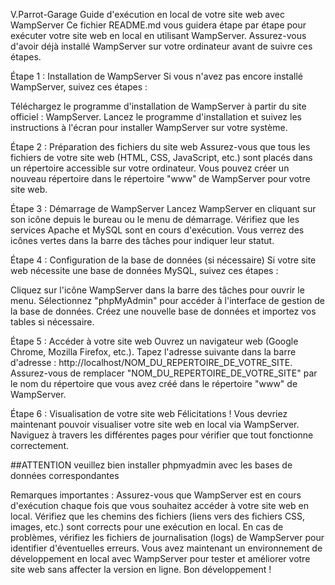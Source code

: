 V.Parrot-Garage
Guide d'exécution en local de votre site web avec WampServer
Ce fichier README.md vous guidera étape par étape pour exécuter votre site web en local en utilisant WampServer. Assurez-vous d'avoir déjà installé WampServer sur votre ordinateur avant de suivre ces étapes.

Étape 1 : Installation de WampServer
Si vous n'avez pas encore installé WampServer, suivez ces étapes :

Téléchargez le programme d'installation de WampServer à partir du site officiel : WampServer. Lancez le programme d'installation et suivez les instructions à l'écran pour installer WampServer sur votre système.

Étape 2 : Préparation des fichiers du site web
Assurez-vous que tous les fichiers de votre site web (HTML, CSS, JavaScript, etc.) sont placés dans un répertoire accessible sur votre ordinateur. Vous pouvez créer un nouveau répertoire dans le répertoire "www" de WampServer pour votre site web.

Étape 3 : Démarrage de WampServer
Lancez WampServer en cliquant sur son icône depuis le bureau ou le menu de démarrage. Vérifiez que les services Apache et MySQL sont en cours d'exécution. Vous verrez des icônes vertes dans la barre des tâches pour indiquer leur statut.

Étape 4 : Configuration de la base de données (si nécessaire)
Si votre site web nécessite une base de données MySQL, suivez ces étapes :

Cliquez sur l'icône WampServer dans la barre des tâches pour ouvrir le menu. Sélectionnez "phpMyAdmin" pour accéder à l'interface de gestion de la base de données. Créez une nouvelle base de données et importez vos tables si nécessaire.

Étape 5 : Accéder à votre site web
Ouvrez un navigateur web (Google Chrome, Mozilla Firefox, etc.). Tapez l'adresse suivante dans la barre d'adresse : http://localhost/NOM_DU_REPERTOIRE_DE_VOTRE_SITE. Assurez-vous de remplacer "NOM_DU_REPERTOIRE_DE_VOTRE_SITE" par le nom du répertoire que vous avez créé dans le répertoire "www" de WampServer.

Étape 6 : Visualisation de votre site web
Félicitations ! Vous devriez maintenant pouvoir visualiser votre site web en local via WampServer. Naviguez à travers les différentes pages pour vérifier que tout fonctionne correctement.

##ATTENTION veuillez bien installer phpmyadmin avec les bases de données correspondantes

Remarques importantes :
Assurez-vous que WampServer est en cours d'exécution chaque fois que vous souhaitez accéder à votre site web en local. Vérifiez que les chemins des fichiers (liens vers des fichiers CSS, images, etc.) sont corrects pour une exécution en local. En cas de problèmes, vérifiez les fichiers de journalisation (logs) de WampServer pour identifier d'éventuelles erreurs. Vous avez maintenant un environnement de développement en local avec WampServer pour tester et améliorer votre site web sans affecter la version en ligne. Bon développement !
